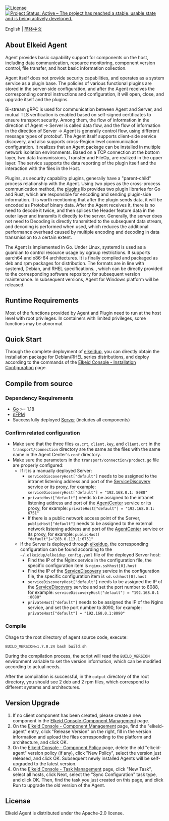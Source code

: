 [![License](https://img.shields.io/badge/License-Apache%20v2-blue.svg)](https://github.com/bytedance/Elkeid/blob/main/agent/LICENSE)
[![Project Status: Active – The project has reached a stable, usable state and is being actively developed.](https://www.repostatus.org/badges/latest/active.svg)](https://www.repostatus.org/#active)

English | [简体中文](README-zh_CN.md)
## About Elkeid Agent
Agent provides basic capability support for components on the host, including data communication, resource monitoring, component version control, file transfer, and host basic information collection.

Agent itself does not provide security capabilities, and operates as a system service as a plugin base. The policies of various functional plugins are stored in the server-side configuration, and after the Agent receives the corresponding control instructions and configuration, it will open, close, and upgrade itself and the plugins.

Bi-stream gRPC is used for communication between Agent and Server, and mutual TLS verification is enabled based on self-signed certificates to ensure transport security. Among them, the flow of information in the direction of Agent -> Server is called data flow, and the flow of information in the direction of Server -> Agent is generally control flow, using different message types of protobuf. The Agent itself supports client-side service discovery, and also supports cross-Region level communication configuration. It realizes that an Agent package can be installed in multiple network isolation environments. Based on a TCP connection at the bottom layer, two data transmissions, Transfer and FileOp, are realized in the upper layer. The service supports the data reporting of the plugin itself and the interaction with the files in the Host.

Plugins, as security capability plugins, generally have a "parent-child" process relationship with the Agent. Using two pipes as the cross-process communication method, the [plugins](../plugins/lib) lib provides two plugin libraries for Go and Rust, which are responsible for encoding and sending plugin-side information. It is worth mentioning that after the plugin sends data, it will be encoded as Protobuf binary data. After the Agent receives it, there is no need to decode it twice, and then splices the Header feature data in the outer layer and transmits it directly to the server. Generally, the server does not need to Decoding is directly transmitted to the subsequent data stream, and decoding is performed when used, which reduces the additional performance overhead caused by multiple encoding and decoding in data transmission to a certain extent.

The Agent is implemented in Go. Under Linux, systemd is used as a guardian to control resource usage by cgroup restrictions. It supports aarch64 and x86-64 architectures. It is finally compiled and packaged as deb and rpm packages for distribution. The formats are in line with systemd, Debian, and RHEL specifications. , which can be directly provided to the corresponding software repository for subsequent version maintenance. In subsequent versions, Agent for Windows platform will be released.
## Runtime Requirements
Most of the functions provided by Agent and Plugin need to run at the host level with root privileges. In containers with limited privileges, some functions may be abnormal.
## Quick Start
Through the complete deployment of [elkeidup](../elkeidup/README.md), you can directly obtain the installation package for Debian/RHEL series distributions, and deploy according to the commands of the [Elkeid Console - Installation Configuration](../server/docs/console_tutorial/Elkeid_Console_manual.md#安装配置) page.
## Compile from source
### Dependency Requirements
* [Go](https://go.dev/) >= 1.18
* [nFPM](https://nfpm.goreleaser.com/)
* Successfully deployed [Server](../server/README.md) (includes all components)
### Confirm related configuration
* Make sure that the three files `ca.crt`, `client.key`, and `client.crt` in the `transport/connection` directory are the same as the files with the same name in the Agent Center's `conf` directory.
* Make sure the parameters in the `transport/connection/product.go` file are properly configured:
    * If it is a manually deployed Server:
        * `serviceDiscoveryHost["default"]` needs to be assigned to the intranet listening address and port of the [ServiceDiscovery](../server/service_discovery) service or its proxy, for example: `serviceDiscoveryHost["default"] = "192.168.0.1: 8088"`
        * `privateHost["default"]` needs to be assigned to the intranet listening address and port of the [AgentCenter](../server/agent_center) service or its proxy, for example: `privateHost["default"] = "192.168.0.1: 6751"`
        * If there is a public network access point of the Server, `publicHost["default"]` needs to be assigned to the external network listening address and port of the [AgentCenter](../server/agent_center) service or its proxy, for example: `publicHost[ "default"]="203.0.113.1:6751"`
    * If the Server is deployed through [elkeidup](../elkeidup), the corresponding configuration can be found according to the `~/.elkeidup/elkeidup_config.yaml` file of the deployed Server host:
        * Find the IP of the Nginx service in the configuration file, the specific configuration item is `nginx.sshhost[0].host`
        * Find the IP of the [ServiceDiscovery](../server/service_discovery) service in the configuration file, the specific configuration item is `sd.sshhost[0].host`
        * `serviceDiscoveryHost["default"]` needs to be assigned the IP of the [ServiceDiscovery](../server/service_discovery) service and set the port number to 8088, for example: `serviceDiscoveryHost["default"] = "192.168.0.1 :8088"`
        * `privateHost["default"]` needs to be assigned the IP of the Nginx service, and set the port number to 8090, for example: `privateHost["default"] = "192.168.0.1:8090"`
### Compile
Chage to the root directory of agent source code, execute:
````
BUILD_VERSION=1.7.0.24 bash build.sh
````
During the compilation process, the script will read the `BUILD_VERSION` environment variable to set the version information, which can be modified according to actual needs.

After the compilation is successful, in the `output` directory of the root directory, you should see 2 deb and 2 rpm files, which correspond to different systems and architectures.
## Version Upgrade
1. If no client component has been created, please create a new component in the [Elkeid Console-Component Management](../server/docs/console_tutorial/Elkeid_Console_manual.md#组件管理) page.
2. On the [Elkeid Console - Component Management](../server/docs/console_tutorial/Elkeid_Console_manual.md#组件管理) page, find the "elkeid-agent" entry, click "Release Version" on the right, fill in the version information and upload the files corresponding to the platform and architecture, and click OK.
3. On the [Elkeid Console - Component Policy](../server/docs/console_tutorial/Elkeid_Console_manual.md#组件策略) page, delete the old "elkeid-agent" version policy (if any), click "New Policy", select the version just released, and click OK. Subsequent newly installed Agents will be self-upgraded to the latest version.
4. On the [Elkeid Console - Task Management](../server/docs/console_tutorial/Elkeid_Console_manual.md#任务管理) page, click "New Task", select all hosts, click Next, select the "Sync Configuration" task type, and click OK. Then, find the task you just created on this page, and click Run to upgrade the old version of the Agent.
## License
Elkeid Agent is distributed under the Apache-2.0 license.

